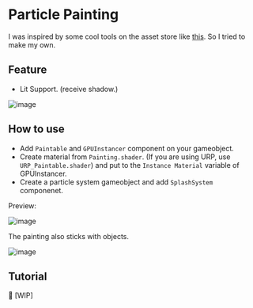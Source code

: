 # Particle Painting

I was inspired by some cool tools on the asset store like [this](https://assetstore.unity.com/packages/tools/particles-effects/ink-painter-86210#content). So I tried to make my own.

## Feature

- Lit Support. (receive shadow.)

![image](https://i.imgur.com/7HATenW.png)


## How to use

- Add `Paintable` and `GPUInstancer` component on your gameobject.
- Create material from `Painting.shader`. (If you are using URP, use `URP_Paintable.shader`) and put to the `Instance Material` variable of GPUInstancer.
- Create a particle system gameobject and add `SplashSystem` componenet.

Preview:

![image](https://i.imgur.com/61wyhmM.gif)


The painting also sticks with objects.

![image](https://i.imgur.com/mpEvQXz.gif)

## Tutorial
🚧 [WIP]

